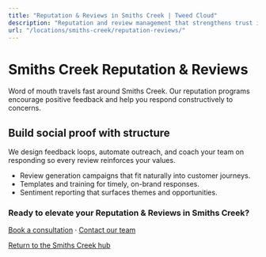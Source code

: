 ```yaml
---
title: "Reputation & Reviews in Smiths Creek | Tweed Cloud"
description: "Reputation and review management that strengthens trust in Smiths Creek."
url: "/locations/smiths-creek/reputation-reviews/"
---
```


# Smiths Creek Reputation & Reviews

Word of mouth travels fast around Smiths Creek. Our reputation programs encourage positive feedback and help you respond constructively to concerns.

## Build social proof with structure

We design feedback loops, automate outreach, and coach your team on responding so every review reinforces your values.

- Review generation campaigns that fit naturally into customer journeys.
- Templates and training for timely, on-brand responses.
- Sentiment reporting that surfaces themes and opportunities.

### Ready to elevate your Reputation & Reviews in Smiths Creek?

[Book a consultation](/consultation/) · [Contact our team](/contact/)

[Return to the Smiths Creek hub](/locations/smiths-creek/)
